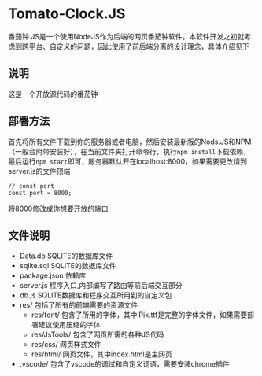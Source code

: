 # Tomato-Clock.JS
番茄钟.JS是一个使用NodeJS作为后端的网页番茄钟软件。本软件开发之初就考虑到跨平台、自定义的问题，因此使用了前后端分离的设计理念，具体介绍见下

## 说明
这是一个开放源代码的番茄钟

## 部署方法
首先将所有文件下载到你的服务器或者电脑，然后安装最新版的Nods.JS和NPM（一般会附带安装好），在当前文件夹打开命令行，执行`npm install`下载依赖，最后运行`npm start`即可，服务器默认开在localhost:8000，如果需要更改请到server.js的文件顶端
```
// const port
const port = 8000;
```
将8000修改成你想要开放的端口

## 文件说明
- Data.db SQLITE的数据库文件
- sqlite.sql SQLITE的数据库文件
- package.json 依赖库
- server.js 程序入口,内部编写了路由等前后端交互部分
- db.js SQLITE数据库和程序交互所用到的自定义包
- res/ 包括了所有的前端需要的资源文件
  - res/font/ 包含了所用的字体，其中iPix.ttf是完整的字体文件，如果需要部署建议使用压缩的字体
  - res/JsTools/ 包含了网页所需的各种JS代码
  - res/css/ 网页样式文件
  - res/html/ 网页文件，其中index.html是主网页
- .vscode/ 包含了vscode的调试和自定义词语，需要安装chrome插件
